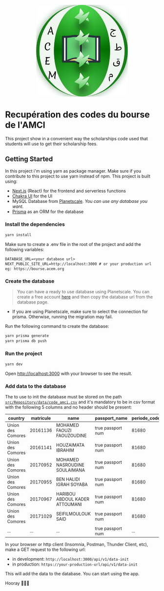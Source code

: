 <p align="center">
<img src='public/logo/acem-modern-logo.png'  width='300' height=
'300' alt="ACEM's logo" />
</p>

# Recupération des codes du bourse de l'AMCI

This project show in a convenient way the scholarships code used that students will use to get their scholarship fees.

## Getting Started

In this project i'm using yarn as package manager. Make sure if you contribute to this project to use yarn instead of npm.
This project is built using:

- [Next.js](https://nextjs.org/) (React) for the frontend and serverless functions
- [Chakra UI](https://chakra-ui.com/) for the UI
- MySQL Database from [Planetscale](https://planetscale.com/). _You can use any database you want._
- [Prisma](https://www.prisma.io/) as an ORM for the database

### Install the dependencies

```bash
yarn install
```

Make sure to create a .env file in the root of the project and add the following variables:

```.dotenv
DATABASE_URL=<your database url>
NEXT_PUBLIC_SITE_URL=http://localhost:3000 # or your production url eg: https://bourse.acem.org
```

### Create the database

> You can have a ready to use database using Planetscale. You can create a free account [here](https://planetscale.com/) and then copy the database url from the database page.

- If you are using Planetscale, make sure to select the connection for prisma. Otherwise, running the migration may fail.

Run the following command to create the database:

```bash
yarn prisma generate
yarn prisma db push
```

### Run the project

```bash
yarn dev
```

Open [http://localhost:3000](http://localhost:3000) with your browser to see the result.

### Add data to the database

The to use to init the database must be stored on the path [`src/Repository/data/code_amci.csv`](src/Repository/data/code_amci.csv) and it's mandatory to be in csv format with the following 5 columns and no header should be present:

| country           | matricule | name                           | passport_name     | periode_code | scholarship_code |
| ----------------- | --------- | ------------------------------ | ----------------- | ------------ | ---------------- |
| Union des Comores | 20161136  | MOHAMED FAOUZI FAOUZOUDINE     | true passport num | 81680        | 1113569          |
| Union des Comores | 20161141  | HOUZAIMATA IBRAHIM             | true passport num | 81680        | 1113570          |
| Union des Comores | 20170952  | MOHAMED NASROUDINE SOULAIMANA  | true passport num | 81680        | 1113612          |
| Union des Comores | 20170955  | BEN HALIDI IGRAH SOYABA        | true passport num | 81680        | 1113613          |
| Union des Comores | 20170967  | HARIBOU ABDOUL KADER ATTOUMANI | true passport num | 81680        | 1113614          |
| Union des Comores | 20171029  | SEIFILMOULOUK SAID             | true passport num | 81680        | 1113618          |
| ...               | ...       | ...                            | true passport num | ...          | ...              |

In your browser or http client (Insomnia, Postman, Thunder Client, etc), make a GET request to the following url:

- in development: `http://localhost:3000/api/v1/data-init`
- in production: `https://your-production-url/api/v1/data-init`

This will add the data to the database. You can start using the app.

Hooray 🎉🎉🎉
